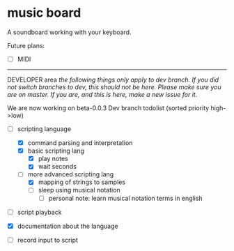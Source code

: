 # music board

A soundboard working with your keyboard.

Future plans:
 - [ ] MIDI

---

DEVELOPER area
*the following things only apply to dev branch. If you did not switch branches to dev, this should not be here. Please make sure you are on master. If you are, and this is here, make a new issue for it.*

We are now working on beta-0.0.3
Dev branch todolist (sorted priority high->low)
 - [ ] scripting language
   - [x] command parsing and interpretation
   - [x] basic scripting lang
     - [x] play notes
     - [x] wait seconds 
   - [ ] more advanced scripting lang
     - [x] mapping of strings to samples
     - [ ] sleep using musical notation
       - [ ] personal note: learn musical notation terms in english
 - [ ] script playback
 - [x] documentation about the language
 - [ ] record input to script

